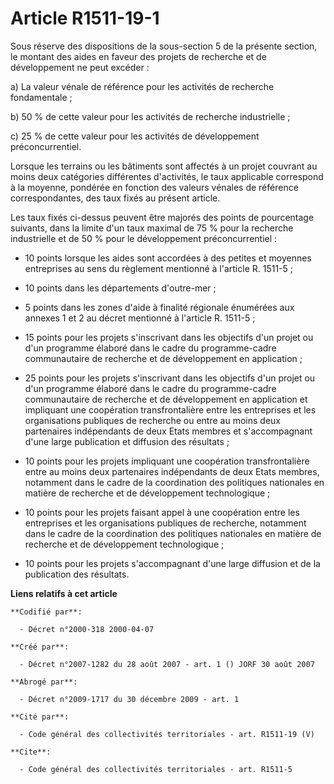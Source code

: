 # Article R1511-19-1

Sous réserve des dispositions de la sous-section 5 de la présente section, le montant des aides en faveur des projets de
recherche et de développement ne peut excéder : 

a) La valeur vénale de référence pour les activités de recherche fondamentale ; 

b) 50 % de cette valeur pour les activités de recherche industrielle ; 

c) 25 % de cette valeur pour les activités de développement préconcurrentiel. 

Lorsque les terrains ou les bâtiments sont affectés à un projet couvrant au moins deux catégories différentes d'activités, le
taux applicable correspond à la moyenne, pondérée en fonction des valeurs vénales de référence correspondantes, des taux
fixés au présent article. 

Les taux fixés ci-dessus peuvent être majorés des points de pourcentage suivants, dans la limite d'un taux maximal de 75 %
pour la recherche industrielle et de 50 % pour le développement préconcurrentiel :

- 10 points lorsque les aides sont accordées à des petites et moyennes entreprises au sens du règlement mentionné à l'article
R. 1511-5 ;

- 10 points dans les départements d'outre-mer ;

- 5 points dans les zones d'aide à finalité régionale énumérées aux annexes 1 et 2 au décret mentionné à l'article R.
1511-5 ;

- 15 points pour les projets s'inscrivant dans les objectifs d'un projet ou d'un programme élaboré dans le cadre du
programme-cadre communautaire de recherche et de développement en application ;

- 25 points pour les projets s'inscrivant dans les objectifs d'un projet ou d'un programme élaboré dans le cadre du
programme-cadre communautaire de recherche et de développement en application et impliquant une coopération transfrontalière
entre les entreprises et les organisations publiques de recherche ou entre au moins deux partenaires indépendants de deux
Etats membres et s'accompagnant d'une large publication et diffusion des résultats ;

- 10 points pour les projets impliquant une coopération transfrontalière entre au moins deux partenaires indépendants de deux
Etats membres, notamment dans le cadre de la coordination des politiques nationales en matière de recherche et de
développement technologique ;

- 10 points pour les projets faisant appel à une coopération entre les entreprises et les organisations publiques de
recherche, notamment dans le cadre de la coordination des politiques nationales en matière de recherche et de développement
technologique ;

- 10 points pour les projets s'accompagnant d'une large diffusion et de la publication des résultats.

**Liens relatifs à cet article**

	**Codifié par**:

	  - Décret n°2000-318 2000-04-07

	**Créé par**:

	  - Décret n°2007-1282 du 28 août 2007 - art. 1 () JORF 30 août 2007

	**Abrogé par**:

	  - Décret n°2009-1717 du 30 décembre 2009 - art. 1

	**Cité par**:

	  - Code général des collectivités territoriales - art. R1511-19 (V)

	**Cite**:

	  - Code général des collectivités territoriales - art. R1511-5

